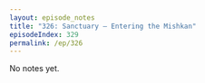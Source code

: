```yaml
---
layout: episode_notes
title: "326: Sanctuary — Entering the Mishkan"
episodeIndex: 329
permalink: /ep/326
---
```

No notes yet.
